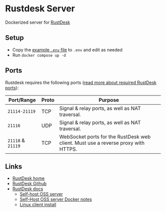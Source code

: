 # Rustdesk Server

Dockerized server for [RustDesk](rustdesk.com)

## Setup

- Copy the [example `.env` file](./.example.env) to `.env` and edit as needed
- Run `docker compose up -d`

## Ports

Rustdesk requires the following ports ([read more about required RustDesk ports](https://rustdesk.com/docs/en/self-host/#ports-required)):

| Port/Range | Proto | Purpose |
| ---------- | ----- | ------- |
| `21114-21119` | TCP | Signal & relay ports, as well as NAT traversal. |
| `21116` | UDP | Signal & relay ports, as well as NAT traversal. |
| `21118` & `21119` | TCP | WebSocket ports for the RustDesk web client. Must use a reverse proxy with HTTPS. |

## Links

- [RustDesk home](https://www.rustdesk.com)
- [RustDesk Github](https://github.com/rustdesk/rustdesk-server)
- [RustDesk docs](https://rustdesk.com/docs)
  - [Self-host OSS server](https://rustdesk.com/docs/en/self-host/rustdesk-server-oss/)
  - [Self-Host OSS server Docker notes](https://rustdesk.com/docs/en/self-host/rustdesk-server-oss/docker/)
  - [Linux client install](https://rustdesk.com/docs/en/client/linux/)
